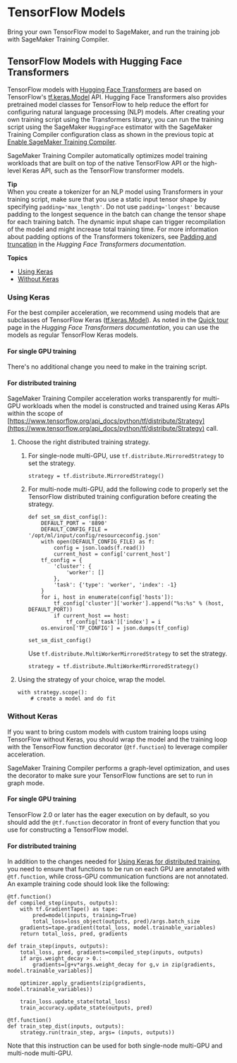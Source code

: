 # TensorFlow Models<a name="training-compiler-tensorflow-models"></a>

Bring your own TensorFlow model to SageMaker, and run the training job with SageMaker Training Compiler\.

## TensorFlow Models with Hugging Face Transformers<a name="training-compiler-tensorflow-models-transformers"></a>

TensorFlow models with [Hugging Face Transformers](https://huggingface.co/docs/transformers/index) are based on TensorFlow's [tf\.keras\.Model](https://www.tensorflow.org/api_docs/python/tf/keras/Model) API\. Hugging Face Transformers also provides pretrained model classes for TensorFlow to help reduce the effort for configuring natural language processing \(NLP\) models\. After creating your own training script using the Transformers library, you can run the training script using the SageMaker `HuggingFace` estimator with the SageMaker Training Compiler configuration class as shown in the previous topic at [Enable SageMaker Training Compiler](training-compiler-enable.md)\.

SageMaker Training Compiler automatically optimizes model training workloads that are built on top of the native TensorFlow API or the high\-level Keras API, such as the TensorFlow transformer models\.

**Tip**  
When you create a tokenizer for an NLP model using Transformers in your training script, make sure that you use a static input tensor shape by specifying `padding='max_length'`\. Do not use `padding='longest'` because padding to the longest sequence in the batch can change the tensor shape for each training batch\. The dynamic input shape can trigger recompilation of the model and might increase total training time\. For more information about padding options of the Transformers tokenizers, see [Padding and truncation](https://huggingface.co/docs/transformers/pad_truncation) in the *Hugging Face Transformers documentation*\.

**Topics**
+ [Using Keras](#training-compiler-tensorflow-models-transformers-keras)
+ [Without Keras](#training-compiler-tensorflow-models-transformers-no-keras)

### Using Keras<a name="training-compiler-tensorflow-models-transformers-keras"></a>

For the best compiler acceleration, we recommend using models that are subclasses of TensorFlow Keras \([tf\.keras\.Model](https://www.tensorflow.org/api_docs/python/tf/keras/Model)\)\. As noted in the [Quick tour](https://huggingface.co/transformers/quicktour.html) page in the *Hugging Face Transformers documentation*, you can use the models as regular TensorFlow Keras models\.

#### For single GPU training<a name="training-compiler-tensorflow-models-transformers-keras-single-gpu"></a>

There's no additional change you need to make in the training script\.

#### For distributed training<a name="training-compiler-tensorflow-models-transformers-keras-distributed"></a>

SageMaker Training Compiler acceleration works transparently for multi\-GPU workloads when the model is constructed and trained using Keras APIs within the scope of [https://www.tensorflow.org/api_docs/python/tf/distribute/Strategy](https://www.tensorflow.org/api_docs/python/tf/distribute/Strategy) call\.

1. Choose the right distributed training strategy\.

   1. For single\-node multi\-GPU, use `tf.distribute.MirroredStrategy` to set the strategy\.

      ```
      strategy = tf.distribute.MirroredStrategy()
      ```

   1. For multi\-node multi\-GPU, add the following code to properly set the TensorFlow distributed training configuration before creating the strategy\.

      ```
      def set_sm_dist_config():
          DEFAULT_PORT = '8890'
          DEFAULT_CONFIG_FILE = '/opt/ml/input/config/resourceconfig.json'
          with open(DEFAULT_CONFIG_FILE) as f:
              config = json.loads(f.read())
              current_host = config['current_host']
          tf_config = {
              'cluster': {
                  'worker': []
              },
              'task': {'type': 'worker', 'index': -1}
          }
          for i, host in enumerate(config['hosts']):
              tf_config['cluster']['worker'].append("%s:%s" % (host, DEFAULT_PORT))
              if current_host == host:
                  tf_config['task']['index'] = i
          os.environ['TF_CONFIG'] = json.dumps(tf_config)
      
      set_sm_dist_config()
      ```

       Use `tf.distribute.MultiWorkerMirroredStrategy` to set the strategy\.

      ```
      strategy = tf.distribute.MultiWorkerMirroredStrategy()
      ```

1. Using the strategy of your choice, wrap the model\.

   ```
   with strategy.scope():
       # create a model and do fit
   ```

### Without Keras<a name="training-compiler-tensorflow-models-transformers-no-keras"></a>

If you want to bring custom models with custom training loops using TensorFlow without Keras, you should wrap the model and the training loop with the TensorFlow function decorator \(`@tf.function`\) to leverage compiler acceleration\.

SageMaker Training Compiler performs a graph\-level optimization, and uses the decorator to make sure your TensorFlow functions are set to run in graph mode\. 

#### For single GPU training<a name="training-compiler-tensorflow-models-transformers-no-keras-single-gpu"></a>

TensorFlow 2\.0 or later has the eager execution on by default, so you should add the `@tf.function` decorator in front of every function that you use for constructing a TensorFlow model\.

#### For distributed training<a name="training-compiler-tensorflow-models-transformers-no-keras-distributed"></a>

In addition to the changes needed for [Using Keras for distributed training](https://docs.aws.amazon.com/sagemaker/latest/dg/training-compiler-tensorflow-models.html#training-compiler-tensorflow-models-transformers-keras), you need to ensure that functions to be run on each GPU are annotated with `@tf.function`, while cross\-GPU communication functions are not annotated\. An example training code should look like the following:

```
@tf.function()
def compiled_step(inputs, outputs):
    with tf.GradientTape() as tape:
        pred=model(inputs, training=True)
        total_loss=loss_object(outputs, pred)/args.batch_size
    gradients=tape.gradient(total_loss, model.trainable_variables)
    return total_loss, pred, gradients

def train_step(inputs, outputs):
    total_loss, pred, gradients=compiled_step(inputs, outputs)
    if args.weight_decay > 0.:
        gradients=[g+v*args.weight_decay for g,v in zip(gradients, model.trainable_variables)]

    optimizer.apply_gradients(zip(gradients, model.trainable_variables))

    train_loss.update_state(total_loss)
    train_accuracy.update_state(outputs, pred)

@tf.function()
def train_step_dist(inputs, outputs):
    strategy.run(train_step, args= (inputs, outputs))
```

Note that this instruction can be used for both single\-node multi\-GPU and multi\-node multi\-GPU\.